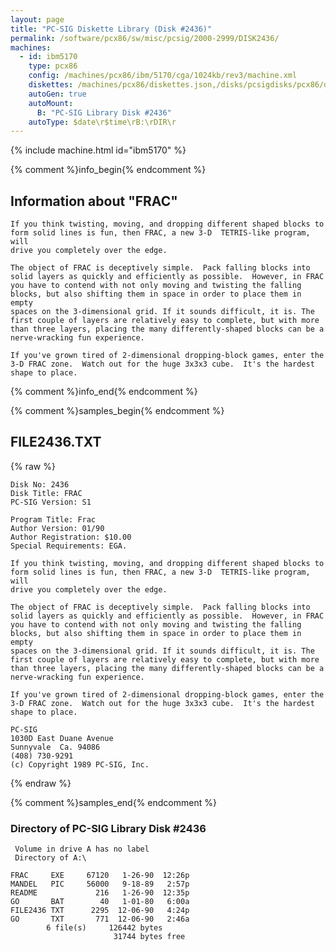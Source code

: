 ```yaml
---
layout: page
title: "PC-SIG Diskette Library (Disk #2436)"
permalink: /software/pcx86/sw/misc/pcsig/2000-2999/DISK2436/
machines:
  - id: ibm5170
    type: pcx86
    config: /machines/pcx86/ibm/5170/cga/1024kb/rev3/machine.xml
    diskettes: /machines/pcx86/diskettes.json,/disks/pcsigdisks/pcx86/diskettes.json
    autoGen: true
    autoMount:
      B: "PC-SIG Library Disk #2436"
    autoType: $date\r$time\rB:\rDIR\r
---
```


{% include machine.html id="ibm5170" %}

{% comment %}info_begin{% endcomment %}

## Information about "FRAC"

    If you think twisting, moving, and dropping different shaped blocks to
    form solid lines is fun, then FRAC, a new 3-D  TETRIS-like program, will
    drive you completely over the edge.
    
    The object of FRAC is deceptively simple.  Pack falling blocks into
    solid layers as quickly and efficiently as possible.  However, in FRAC
    you have to contend with not only moving and twisting the falling
    blocks, but also shifting them in space in order to place them in empty
    spaces on the 3-dimensional grid. If it sounds difficult, it is. The
    first couple of layers are relatively easy to complete, but with more
    than three layers, placing the many differently-shaped blocks can be a
    nerve-wracking fun experience.
    
    If you've grown tired of 2-dimensional dropping-block games, enter the
    3-D FRAC zone.  Watch out for the huge 3x3x3 cube.  It's the hardest
    shape to place.
{% comment %}info_end{% endcomment %}

{% comment %}samples_begin{% endcomment %}

## FILE2436.TXT

{% raw %}
```
Disk No: 2436                                                           
Disk Title: FRAC                                                        
PC-SIG Version: S1                                                      
                                                                        
Program Title: Frac                                                     
Author Version: 01/90                                                   
Author Registration: $10.00                                             
Special Requirements: EGA.                                              
                                                                        
If you think twisting, moving, and dropping different shaped blocks to  
form solid lines is fun, then FRAC, a new 3-D  TETRIS-like program, will
drive you completely over the edge.                                     
                                                                        
The object of FRAC is deceptively simple.  Pack falling blocks into     
solid layers as quickly and efficiently as possible.  However, in FRAC  
you have to contend with not only moving and twisting the falling       
blocks, but also shifting them in space in order to place them in empty 
spaces on the 3-dimensional grid. If it sounds difficult, it is. The    
first couple of layers are relatively easy to complete, but with more   
than three layers, placing the many differently-shaped blocks can be a  
nerve-wracking fun experience.                                          
                                                                        
If you've grown tired of 2-dimensional dropping-block games, enter the  
3-D FRAC zone.  Watch out for the huge 3x3x3 cube.  It's the hardest    
shape to place.                                                         
                                                                        
PC-SIG                                                                  
1030D East Duane Avenue                                                 
Sunnyvale  Ca. 94086                                                    
(408) 730-9291                                                          
(c) Copyright 1989 PC-SIG, Inc.                                         
```
{% endraw %}

{% comment %}samples_end{% endcomment %}

### Directory of PC-SIG Library Disk #2436

     Volume in drive A has no label
     Directory of A:\

    FRAC     EXE     67120   1-26-90  12:26p
    MANDEL   PIC     56000   9-18-89   2:57p
    README             216   1-26-90  12:35p
    GO       BAT        40   1-01-80   6:00a
    FILE2436 TXT      2295  12-06-90   4:24p
    GO       TXT       771  12-06-90   2:46a
            6 file(s)     126442 bytes
                           31744 bytes free
